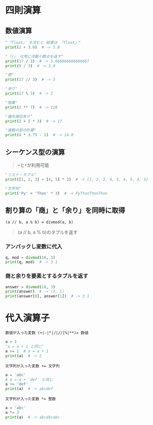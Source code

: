# 四則演算

## 数値演算

```python
"「float」 を含むと 結果は 「float」"
print(2 + 3.0)  # -> 5.0

"「/」 は常に浮動小数点を返す"
print(17 / 3)  # -> 5.666666666666667
print(9 / 3)  # -> 3.0

"商"
print(17 // 3)  # -> 5

"余り"
print(17 % 3)  # -> 2

"階乗"
print(2 ** 7)  # -> 128

"優先順位有り"
print(2 + 5 * 3)  # -> 17

"複数の型の計算"
print(4 * 3.75 - 1)  # -> 14.0
```

## シーケンス型の演算

> `+`と`*`が利用可能

```python
"リスト・タプル"
print([1, 2, 3] + [4, 5] * 3)  # -> [1, 2, 3, 4, 5, 4, 5, 4, 5]

"文字列"
print('Py' + 'Thon' * 3)  # -> PyThonThonThon
```

## 割り算の「商」と「余り」を同時に取得

`(a // b, a % b) = divmod(a, b)`
> (a // b, a % b)のタプルを返す

### アンパックし変数に代入

```python
q, mod = divmod(10, 3)
print(q, mod)  # -> 3 1
```

### 商と余りを要素とするタプルを返す

```python
answer = divmod(10, 3)
print(answer)  # -> (3, 1)
print(answer[0], answer[1])  # -> 3 1
```

# 代入演算子

`数値が入った変数 (+|-|*|/|//|%|**)= 数値`

```python
a = 1
"a = a + 1 と同じ"
a += 1  # a = a + 1
print(a)  # -> 2
```

`文字列が入った変数 += 文字列`

```python
a = 'abc'
# a = a + 'def' と同じ
a += 'def'
print(a)  # -> abcdef
```

`文字列が入った変数 *= 整数`

```python
a = 'abc'
a *= 3
print(a)  # -> abcabcabc
```
